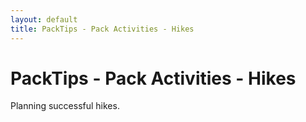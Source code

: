 ```yaml
---
layout: default
title: PackTips - Pack Activities - Hikes
---
```


# PackTips - Pack Activities - Hikes

Planning successful hikes.
